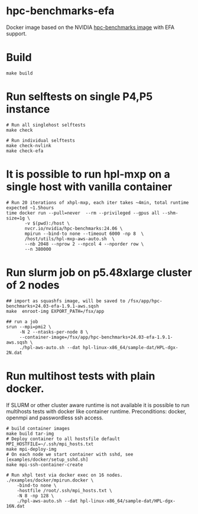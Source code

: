 # hpc-benchmarks-efa
Docker image based on the NVIDIA [hpc-benchmarks image](https://catalog.ngc.nvidia.com/orgs/nvidia/containers/hpc-benchmarks) with EFA support.

# Build
```
make build
```
# Run selftests on single P4,P5 instance
```
# Run all singlehost selftests
make check

# Run individual selftests
make check-nvlink
make check-efa

```
# It is possible to run hpl-mxp on a single host with vanilla container
```
# Run 20 iterations of xhpl-mxp, each iter takes ~4min, total runtime expected ~1.5hours
time docker run --pull=never  --rm --privileged --gpus all --shm-size=1g \
       -v $(pwd):/host \
       nvcr.io/nvidia/hpc-benchmarks:24.06 \
       mpirun --bind-to none --timeout 6000 -np 8  \
       /host/utils/hpl-mxp-aws-auto.sh  \
       --nb 2048 --nprow 2 --npcol 4 --nporder row \
       --n 380000
```
# Run slurm job on p5.48xlarge cluster of 2 nodes
```
## import as squashfs image, will be saved to /fsx/app/hpc-benchmarks+24.03-efa-1.9.1-aws.sqsh
make  enroot-img EXPORT_PATH=/fsx/app

## run a job
srun --mpi=pmi2 \
     -N 2 --ntasks-per-node 8 \
     --container-image=/fsx/app/hpc-benchmarks+24.03-efa-1.9.1-aws.sqsh \
     ./hpl-aws-auto.sh --dat hpl-linux-x86_64/sample-dat/HPL-dgx-2N.dat
```


# Run multihost tests with plain docker.
If SLURM or other cluster aware runtime is not available it is possible to run multihosts tests with docker like container runtime.
Preconditions: docker, openmpi and passwordless ssh access.

```
# build container images
make build tar-img
# Deploy container to all hostsfile default MPI_HOSTFILE=~/.ssh/mpi_hosts.txt
make mpi-deploy-img
# On each node we start container with sshd, see [examples/docker/setup_sshd.sh]
make mpi-ssh-container-create

# Run xhpl test via docker exec on 16 nodes.
./examples/docker/mpirun.docker \
	-bind-to none \
	-hostfile /root/.ssh/mpi_hosts.txt \
	-N 8 -np 128 \
	./hpl-aws-auto.sh --dat hpl-linux-x86_64/sample-dat/HPL-dgx-16N.dat
```